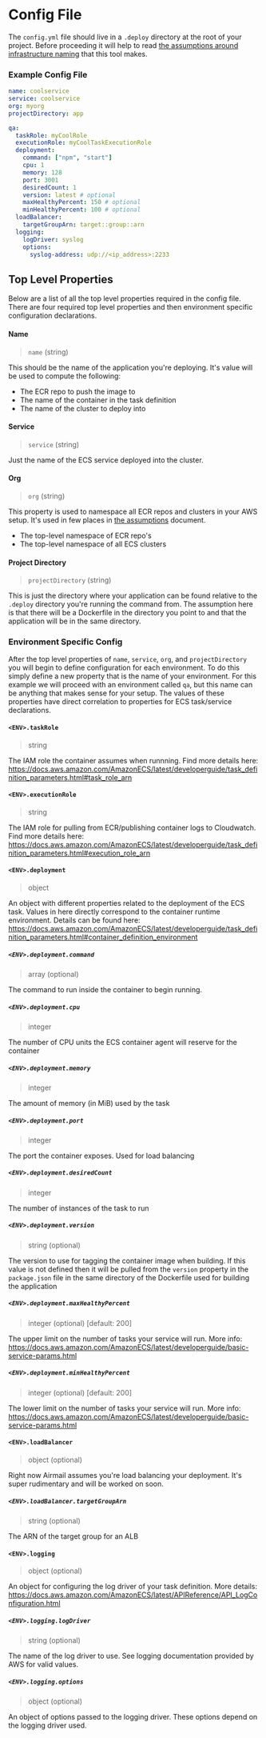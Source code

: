 # Config File

The `config.yml` file should live in a `.deploy` directory at the root of your project. Before proceeding it will help to read [the assumptions around infrastructure naming](https://github.com/nymag/airmail/blob/master/docs/infrastructure-assumptions.md) that this tool makes.

### Example Config File
```yaml
name: coolservice
service: coolservice
org: myorg
projectDirectory: app

qa:
  taskRole: myCoolRole
  executionRole: myCoolTaskExecutionRole
  deployment:
    command: ["npm", "start"]
    cpu: 1
    memory: 128
    port: 3001
    desiredCount: 1
    version: latest # optional
    maxHealthyPercent: 150 # optional
    minHealthyPercent: 100 # optional
  loadBalancer:
    targetGroupArn: target::group::arn
  logging:
    logDriver: syslog
    options:
      syslog-address: udp://<ip_address>:2233
```

## Top Level Properties

Below are a list of all the top level properties required in the config file. There are four required top level properties and then environment specific configuration declarations.

#### Name

> `name` (string)

This should be the name of the application you're deploying. It's value will be used to compute the following:

  - The ECR repo to push the image to
  - The name of the container in the task definition
  - The name of the cluster to deploy into

#### Service

> `service` (string)

Just the name of the ECS service deployed into the cluster.

#### Org

> `org` (string)

This property is used to namespace all ECR repos and clusters in your AWS setup. It's used in few places in [the assumptions](https://github.com/nymag/airmail/blob/master/docs/infrastructure-assumptions.md) document.

  - The top-level namespace of ECR repo's
  - The top-level namespace of all ECS clusters

#### Project Directory

> `projectDirectory` (string)

This is just the directory where your application can be found relative to the `.deploy` directory you're running the command from. The assumption here is that there will be a Dockerfile in the directory you point to and that the application will be in the same directory.


### Environment Specific Config

After the top level properties of `name`, `service`, `org`, and `projectDirectory` you will begin to define configuration for each environment. To do this simply define a new property that is the name of your environment. For this example we will proceed with an environment called `qa`, but this name can be anything that makes sense for your setup. The values of these properties have direct correlation to properties for ECS task/service declarations.

#### `<ENV>.taskRole`

> string

The IAM role the container assumes when runnning. Find more details here: https://docs.aws.amazon.com/AmazonECS/latest/developerguide/task_definition_parameters.html#task_role_arn

#### `<ENV>.executionRole`

> string

The IAM role for pulling from ECR/publishing container logs to Cloudwatch. Find more details here: https://docs.aws.amazon.com/AmazonECS/latest/developerguide/task_definition_parameters.html#execution_role_arn

#### `<ENV>.deployment`

> object

An object with different properties related to the deployment of the ECS task. Values in here directly correspond to the container runtime environment. Details can be found here: https://docs.aws.amazon.com/AmazonECS/latest/developerguide/task_definition_parameters.html#container_definition_environment

##### `<ENV>.deployment.command`

> array (optional)

The command to run inside the container to begin running.

##### `<ENV>.deployment.cpu`

> integer

The number of CPU units the ECS container agent will reserve for the container

##### `<ENV>.deployment.memory`

> integer

The amount of memory (in MiB) used by the task

##### `<ENV>.deployment.port`

> integer

The port the container exposes. Used for load balancing

##### `<ENV>.deployment.desiredCount`

> integer

The number of instances of the task to run


##### `<ENV>.deployment.version`

> string (optional)

The version to use for tagging the container image when building. If this value is not defined then it will be pulled from the `version` property in the `package.json` file in the same directory of the Dockerfile used for building the application

##### `<ENV>.deployment.maxHealthyPercent`

> integer (optional) [default: 200]

The upper limit on the number of tasks your service will run. More info: https://docs.aws.amazon.com/AmazonECS/latest/developerguide/basic-service-params.html


##### `<ENV>.deployment.minHealthyPercent`

> integer (optional) [default: 200]

The lower limit on the number of tasks your service will run. More info: https://docs.aws.amazon.com/AmazonECS/latest/developerguide/basic-service-params.html

#### `<ENV>.loadBalancer`

> object (optional)

Right now Airmail assumes you're load balancing your deployment. It's super rudimentary and will be worked on soon.

##### `<ENV>.loadBalancer.targetGroupArn`

> string (optional)

The ARN of the target group for an ALB

#### `<ENV>.logging`

> object (optional)

An object for configuring the log driver of your task definition. More details: https://docs.aws.amazon.com/AmazonECS/latest/APIReference/API_LogConfiguration.html

##### `<ENV>.logging.logDriver`

> string (optional)

The name of the log driver to use. See logging documentation provided by AWS for valid values.

##### `<ENV>.logging.options`

> object (optional)

An object of options passed to the logging driver. These options depend on the logging driver used.
